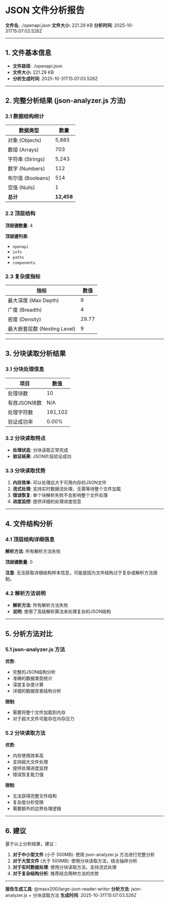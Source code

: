 # JSON 文件分析报告

**文件名**: ./openapi.json **文件大小**: 221.29 KB **分析时间**:
2025-10-31T15:07:03.526Z

---

## 1. 文件基本信息

- **文件路径**: ./openapi.json
- **文件大小**: 221.29 KB
- **分析生成时间**: 2025-10-31T15:07:03.526Z

---

## 2. 完整分析结果 (json-analyzer.js 方法)

### 2.1 数据结构统计

| 数据类型          | 数量       |
| ----------------- | ---------- |
| 对象 (Objects)    | 5,885      |
| 数组 (Arrays)     | 703        |
| 字符串 (Strings)  | 5,243      |
| 数字 (Numbers)    | 112        |
| 布尔值 (Booleans) | 514        |
| 空值 (Nulls)      | 1          |
| **总计**          | **12,458** |

### 2.2 顶层结构

**顶层键数量**: 4

**顶层键列表**:

- `openapi`
- `info`
- `paths`
- `components`

### 2.3 复杂度指标

| 指标                         | 数值  |
| ---------------------------- | ----- |
| 最大深度 (Max Depth)         | 9     |
| 广度 (Breadth)               | 4     |
| 密度 (Density)               | 29.77 |
| 最大嵌套层数 (Nesting Level) | 9     |

---

## 3. 分块读取分析结果

### 3.1 分块处理信息

| 项目         | 数值    |
| ------------ | ------- |
| 处理块数     | 10      |
| 有效JSON块数 | N/A     |
| 处理字符数   | 161,102 |
| 验证成功率   | 0.00%   |

### 3.2 分块读取特点

- **处理状态**: 分块读取正常完成
- **验证结果**: JSON片段验证成功

### 3.3 分块读取优势

1. **内存效率**: 可以处理远大于可用内存的JSON文件
2. **流式处理**: 支持实时数据流处理，无需等待整个文件加载
3. **错误恢复**: 单个块解析失败不会影响整个文件处理
4. **进度监控**: 提供详细的处理进度信息

---

## 4. 文件结构分析

### 4.1 顶层结构详细信息

**解析方法**: 所有解析方法失败

**顶层键数量**: 0

**注意**: 无法获取详细结构样本信息，可能是因为文件结构过于复杂或解析方法限制。

### 4.2 解析方法说明

- **解析方法**: 所有解析方法失败
- **说明**: 使用了高级解析算法来处理复杂的JSON结构

---

## 5. 分析方法对比

### 5.1 json-analyzer.js 方法

**优势**:

- 完整的JSON结构分析
- 准确的数据类型统计
- 深度复杂度计算
- 详细的数据库表结构分析

**限制**:

- 需要将整个文件加载到内存
- 对于超大文件可能存在内存压力

### 5.2 分块读取方法

**优势**:

- 内存使用效率高
- 支持超大文件处理
- 提供处理进度监控
- 错误恢复能力强

**限制**:

- 无法获得完整文件结构
- 复杂度分析受限
- 需要额外的边界处理逻辑

---

## 6. 建议

基于以上分析结果，建议：

1. **对于中小型文件** (小于 500MB): 使用 json-analyzer.js 方法进行完整分析
2. **对于大型文件** (大于 500MB): 使用分块读取方法，结合抽样分析
3. **对于实时数据处理**: 使用分块读取方法，支持流式处理
4. **对于复杂结构分析**: 推荐结合两种方法的优势

---

**报告生成工具**: @masx200/large-json-reader-writor **分析方法**:
json-analyzer.js + 分块读取方法 **生成时间**: 2025-10-31T15:07:03.526Z
